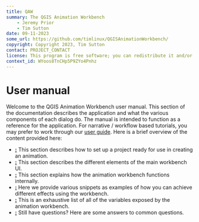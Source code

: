 ```yaml
---
title: QAW
summary: The QGIS Animation Workbench
    - Jeremy Prior
    - Tim Sutton
date: 09-11-2023
some_url: https://github.com/timlinux/QGISAnimationWorkbench/
copyright: Copyright 2023, Tim Sutton
contact: PROJECT_CONTACT
license: This program is free software; you can redistribute it and/or modify it under the terms of the Gnu Public License as published by the Free Software Foundation; either version 2 of the License, or (at your option) any later version.
context_id: WYoos8TnCHp5P9ZYo4Pnhz
---
```


# User manual

Welcome to the QGIS Animation Workbench user manual. This section of the documentation describes the application and what the various components of each dialog do. The manual is intended to function as a reference for the application. For narrative / workflow based tutorials, you may prefer to work through our [user guide](../guide/index.md). Here is a brief overview of the content provided here:

* **[:](project_preparation.md)** This section describes how to set up a project ready for use in creating an animation.
* **[:](workbench_ui.md)** This section describes the different elements of the main workbench UI.
* **[:](under_the_hood.md)** This section explains how the animation workbench functions internally.  
* **[:](snippets.md)**  Here we provide various snippets as examples of how you can achieve different effects using the workbench.
* **[:](variables.md)** This is an exhaustive list of all of the variables exposed by the animation workbench.  
* **[:](faq.md)** Still have questions? Here are some answers to common questions.

